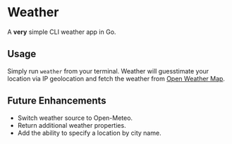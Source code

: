 # Weather
A **very** simple CLI weather app in Go.

## Usage
Simply run `weather` from your terminal. Weather will guesstimate your location via IP geolocation and fetch the weather from [Open Weather Map](https://openweathermap.org).

## Future Enhancements
- Switch weather source to Open-Meteo.
- Return additional weather properties.
- Add the ability to specify a location by city name.
